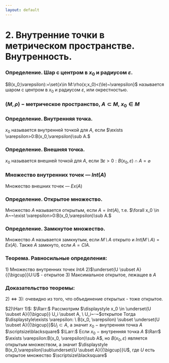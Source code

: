 ```yaml
---
layout: default
---
```

# 2. Внутренние точки в метрическом пространстве. Внутренность.

### Определение. Шар с центром в $x_0$ и радиусом $\varepsilon$.
$B(x_0;\varepsilon):=\set{x\in M:\rho(x;x_0)<(\le)~\varepsilon}$ называется шаром с центром в $x_0$ и радиусом $\varepsilon$, или окрестностью.

### $(M,\rho)~-~$метрическое пространство, $A\subset M,~x_0\in M$

### Определение. Внутренняя точка.
$x_0$ называется внутренней точкой для $A$, если $\exists \varepsilon>0:B(x_0,\varepsilon)\sub A.$

### Определение. Внешняя точка.
$x_0$ называется внешней точкой для $A$, если $\exists \varepsilon>0:B(x_0,\varepsilon)\cap A=\varnothing$

### Множество внутренних точек — $Int(A)$
Множество внешних точек — $Ex(A)$

### Определение. Открытое множество.
Множество $A$ называется открытым, если $A=Int(A)$, т.е.
$\forall x_0 \in A~~\exist \varepsilon>0:B(x_0,\varepsilon)\sub A.$

### Определение. Замкнутое множество.
Множество $A$ называется замкнутым, если $M\setminus A$ открыто
и $Int(M\setminus A)=Ex(A)$. Также $A$ замкнуто, если $A=Cl A$.

### Теорема. Равносильные определения:
$1)$ Множество внутренних точек $Int A$
$2)$$\underset{U \subset A}{{\bigcup}}U:U$ - открытое
$3)$ Максимальное открытое, лежащее в $A$

### Доказательство теоремы:
$2)\Leftrightarrow 3)$: очевидно из того, что объединение открытых - тоже открытое.

$2)\Harr 1)$:
$\Rarr:$ Рассмотрим $\displaystyle x_0 \in \underset{U \subset A}{{\bigcup}} U_i \subset A, \ U_i~-~$открытое
Тогда $\displaystyle\exists \varepsilon: \  B(x_0, \varepsilon) \subset \underset{U \subset A}{{\bigcup}}$$U_i \subset A$, а значит $x_0~-$ внутренняя точка $A$  $\scriptsize\blacksquare$
$\Larr:$ Если $x_0~-$ внутренняя точка $A$ $\Rarr$ $\exists \varepsilon:B(x_0, \varepsilon)\sub A$, но $B(x_0, \varepsilon)$ является открытым множеством, а значит $\displaystyle B(x_0,\varepsilon)\sub\underset{U \subset A}{{\bigcup}}U$, где $U$ есть открытое множество  $\scriptsize\blacksquare$